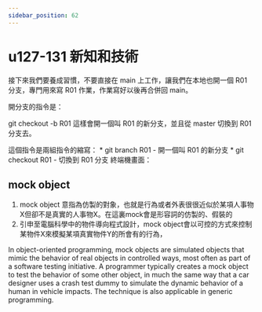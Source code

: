 ```yaml
---
sidebar_position: 62
---
```


# u127-131 新知和技術  




接下來我們要養成習慣，不要直接在 main 上工作，讓我們在本地也開一個 R01 分支，專門用來寫 R01 作業，作業寫好以後再合併回 main。

開分支的指令是：

git checkout -b R01
這樣會開一個叫 R01 的新分支，並且從 master 切換到 R01 分支去。

這個指令是兩組指令的縮寫： * git branch R01 - 開一個叫 R01 的新分支 * git checkout R01 - 切換到 R01 分支 終端機畫面：



## mock object
1. mock object 意指為仿製的對象，也就是行為或者外表很很近似於某項人事物X但卻不是真實的人事物X。在這裏mock會是形容詞的仿製的、假裝的
2. 引申至電腦科學中的物件導向程式設計，mock object會以可控的方式來控制某物件X來模擬某項真實物件Y的所會有的行為，
> 
In object-oriented programming, mock objects are simulated objects that mimic the behavior of real objects in controlled ways, most often as part of a software testing initiative. A programmer typically creates a mock object to test the behavior of some other object, in much the same way that a car designer uses a crash test dummy to simulate the dynamic behavior of a human in vehicle impacts. The technique is also applicable in generic programming.